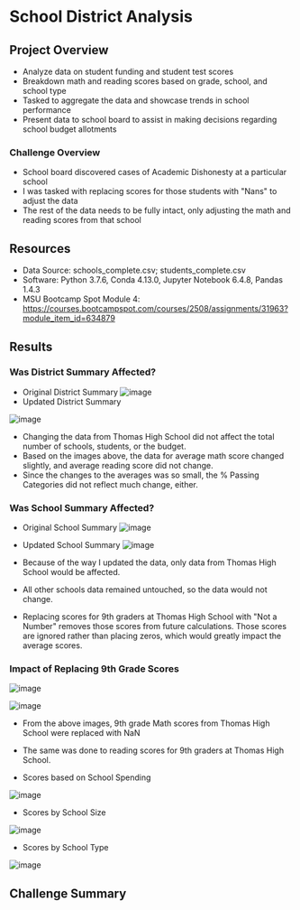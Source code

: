 # School District Analysis

## Project Overview
- Analyze data on student funding and student test scores
- Breakdown math and reading scores based on grade, school, and school type
- Tasked to aggregate the data and showcase trends in school performance
- Present data to school board to assist in making decisions regarding school budget allotments

### Challenge Overview
- School board discovered cases of Academic Dishonesty at a particular school
- I was tasked with replacing scores for those students with "Nans" to adjust the data
- The rest of the data needs to be fully intact, only adjusting the math and reading scores from that school

## Resources
- Data Source: schools_complete.csv; students_complete.csv
- Software: Python 3.7.6, Conda 4.13.0, Jupyter Notebook 6.4.8, Pandas 1.4.3
- MSU Bootcamp Spot Module 4: https://courses.bootcampspot.com/courses/2508/assignments/31963?module_item_id=634879

## Results

### Was District Summary Affected?
- Original District Summary
![image](https://user-images.githubusercontent.com/104038813/177370423-c22614f5-0789-4a12-9d05-acaa8293c4ae.png)
- Updated District Summary

![image](https://user-images.githubusercontent.com/104038813/177370862-4ba4c646-53ad-4eb7-9682-1d47cc996313.png)

- Changing the data from Thomas High School did not affect the total number of schools, students, or the budget. 
- Based on the images above, the data for average math score changed slightly, and average reading score did not change.
- Since the changes to the averages was so small, the % Passing Categories did not reflect much change, either.

### Was School Summary Affected? 
- Original School Summary 
![image](https://user-images.githubusercontent.com/104038813/177373506-12db1a92-0982-4af5-8e1d-da92855284c6.png)
- Updated School Summary 
![image](https://user-images.githubusercontent.com/104038813/177373810-8bfb2270-a421-4e8c-8709-6006c7767c96.png)
- Because of the way I updated the data, only data from Thomas High School would be affected. 
- All other schools data remained untouched, so the data would not change. 

- Replacing scores for 9th graders at Thomas High School with "Not a Number" removes those scores from future calculations. Those scores are ignored rather than placing zeros, which would greatly impact the average scores. 

### Impact of Replacing 9th Grade Scores
![image](https://user-images.githubusercontent.com/104038813/177378725-dccbd4f4-fe93-41a1-b383-c9b268f9a459.png)

![image](https://user-images.githubusercontent.com/104038813/177378793-ef713dcb-a2a9-46d5-8571-903ac3b9bd21.png)


- From the above images, 9th grade Math scores from Thomas High School were replaced with NaN 
- The same was done to reading scores for 9th graders at Thomas High School.

- Scores based on School Spending 

![image](https://user-images.githubusercontent.com/104038813/177379240-f3222570-2c7f-4a85-ad9b-37a0cd0a70f2.png)


- Scores by School Size 

![image](https://user-images.githubusercontent.com/104038813/177379337-bbd3dc50-37de-49ee-bd1a-da7e8ddbb3ae.png)

- Scores by School Type

![image](https://user-images.githubusercontent.com/104038813/177379426-d04a82eb-cc4d-47eb-a7d6-58ab1d4c19b1.png)


## Challenge Summary

